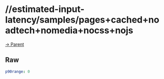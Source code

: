
# //estimated-input-latency/samples/pages+cached+noadtech+nomedia+nocss+nojs

[→ Parent](../..)


## Raw


```yaml
p90range: 0

```

